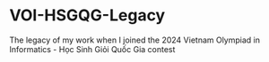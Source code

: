# VOI-HSGQG-Legacy
The legacy of my work when I joined the 2024 Vietnam Olympiad in Informatics - Học Sinh Giỏi Quốc Gia contest
